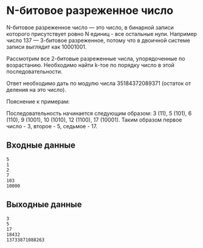 # N-битовое разреженное число

N-битовое разреженное число — это число, в бинарной записи которого присутствует ровно N единиц - все остальные нули. Например число 137 — 3-битовое разреженное, потому что в двоичной системе записи выглядит как 10001001.

Рассмотрим все 2-битовые разреженные числа, упорядоченные по возрастанию. Необходимо найти k-тое по порядку число в этой последовательности.

Ответ необходимо дать по модулю числа 35184372089371 (остаток от деления на это число).

Пояснение к примерам:

Последовательность начинается следующим образом: 3 (11), 5 (101), 6 (110), 9 (1001), 10 (1010), 12 (1100), 17 (10001). Таким образом первое число - 3, второе - 5, седьмое - 17.

## Входные данные

```text
5
1
2
7
103
10000
```

## Выходные данные

```text
3
5
17
18432
13733871088263
```
